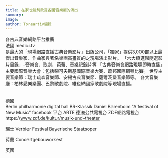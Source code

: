 ```yaml
---
title: 在家也能夠欣賞各國音樂廳的演出
summary: 
image: 
author: Toneartiv編輯
---
```

各古典音樂網路平台推薦
<br>
法國 medici.tv<br>
是最大的「現場網路直播古典音樂影片」出版公司，「獨家」提供3,000部以上最傑出音樂家、作曲家與著名樂團高畫質的之現場演出影片。
「六大類進階隨選影片目錄」-音樂會、歌劇、芭蕾、音樂紀錄片等
「古典音樂會網路現場即時直播」
主要國際音樂大會：包括柴可夫斯基國際音樂大賽、蕭邦國際鋼琴比賽。
世界主要音樂節：瑞士琉森音樂節、安錫古典音樂節、薩爾茨堡音樂節等。
各大音樂廳：柏林愛樂樂團、巴黎歌劇院、維也納國家歌劇院等現場直播。<br>
<br>
<br>
德國 
<br>
Berlin philharmonie digital hall
BR-Klassik
Daniel Barenboim "A festival of New Music" facebook 平台 
 ARTE 德法公共電視台
 ZDF網路電視台https://www.zdf.de/kultur/musik-und-theater

瑞士
Verbier Festival
Bayerische Staatsoper

荷蘭
Concertgebouworkest

英國
